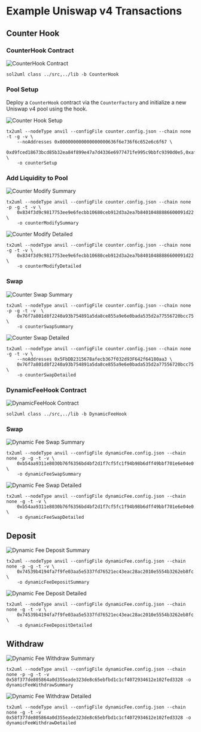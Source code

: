 # Example Uniswap v4 Transactions

## Counter Hook

### CounterHook Contract

![CounterHook Contract](./CounterHook.svg)

```
sol2uml class ../src,../lib -b CounterHook
```

### Pool Setup

Deploy a `CounterHook` contract via the `CounterFactory` and initialize a new Uniswap v4 pool using the hook.

![Counter Hook Setup](./counterSetup.svg)

```
tx2uml --nodeType anvil --configFile counter.config.json --chain none -t -g -v \
    --noAddresses 0x000000000000000000636f6e736f6c652e6c6f67 \
    0xd9fced18673bcd85b32ea84f899e47a7d4336e6977471fe995c9bbfc9390d0e5,0xafeafe6c046345f34878c8e2652e6c06b875f9ee558a7e6f90d2b0c03c42e40a \
    -o counterSetup
```

### Add Liquidity to Pool

![Counter Modify Summary](./counterModifySummary.svg)

```
tx2uml --nodeType anvil --configFile counter.config.json --chain none -p -g -t -v \
    0x834f3d9c9817753ee9e6fecbb10680ceb912d3a2ea7b84010488886600091d22 \
    -o counterModifySummary
```

![Counter Modify Detailed](./counterModifyDetailed.svg)

```
tx2uml --nodeType anvil --configFile counter.config.json --chain none -g -t -v \
    0x834f3d9c9817753ee9e6fecbb10680ceb912d3a2ea7b84010488886600091d22 \
    -o counterModifyDetailed
```

### Swap

![Counter Swap Summary](./counterSwapSummary.svg)

```
tx2uml --nodeType anvil --configFile counter.config.json --chain none -p -g -t -v  \
    0x76f7a801d8f2240a93b754891a5da8ce855a9e6e0bada535d2a77556720bcc75 \
    -o counterSwapSummary
```

![Counter Swap Detailed](./counterSwapDetailed.svg)

```
tx2uml --nodeType anvil --configFile counter.config.json --chain none -g -t -v \
    --noAddresses 0x5FbDB2315678afecb367f032d93F642f64180aa3 \
    0x76f7a801d8f2240a93b754891a5da8ce855a9e6e0bada535d2a77556720bcc75 \
    -o counterSwapDetailed
```

### DynamicFeeHook Contract

![DynamicFeeHook Contract](./DynamicFeeHook.svg)

```
sol2uml class ../src,../lib -b DynamicFeeHook
```

### Swap

![Dynamic Fee Swap Summary](./dynamicFeeSwapSummary.svg)

```
tx2uml --nodeType anvil --configFile dynamicFee.config.json --chain none -p -g -t -v \
    0xb54aa9311e8030b76f6356bd4bf2d1f7cf5fc1f94b98b6dff49bbf701e6e04e0 \
    -o dynamicFeeSwapSummary
```

![Dynamic Fee Swap Detailed](./dynamicFeeSwapDetailed.svg)

```
tx2uml --nodeType anvil --configFile dynamicFee.config.json --chain none -g -t -v \
    0xb54aa9311e8030b76f6356bd4bf2d1f7cf5fc1f94b98b6dff49bbf701e6e04e0 \
    -o dynamicFeeSwapDetailed
```

## Deposit

![Dynamic Fee Deposit Summary](./dynamicFeeDepositSummary.svg)

```
tx2uml --nodeType anvil --configFile dynamicFee.config.json --chain none -p -g -t -v \
    0x74539b4194fa7f9fe03aa5e5337fd76521ec43eac28ac2010e5554b3262eb8fc \
    -o dynamicFeeDepositSummary
```

![Dynamic Fee Deposit Detailed](./dynamicFeeDepositDetailed.svg)

```
tx2uml --nodeType anvil --configFile dynamicFee.config.json --chain none -g -t -v \
    0x74539b4194fa7f9fe03aa5e5337fd76521ec43eac28ac2010e5554b3262eb8fc \
    -o dynamicFeeDepositDetailed
```

## Withdraw

![Dynamic Fee Withdraw Summary](./dynamicFeeWithdrawSummary.svg)

```
tx2uml --nodeType anvil --configFile dynamicFee.config.json --chain none -p -g -t -v 0x58f377de805864a0d355eade323de8c65ebfbd1c1cf4072934612e102fed3328 -o dynamicFeeWithdrawSummary
```

![Dynamic Fee Withdraw Detailed](./dynamicFeeWithdrawDetailed.svg)

```
tx2uml --nodeType anvil --configFile dynamicFee.config.json --chain none -g -t -v 0x58f377de805864a0d355eade323de8c65ebfbd1c1cf4072934612e102fed3328 -o dynamicFeeWithdrawDetailed
```
